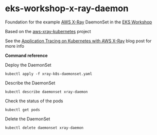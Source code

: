 # eks-workshop-x-ray-daemon

Foundation for the example [AWS X-Ray](https://aws.amazon.com/xray/) DaemonSet in the [EKS Workshop](https://eksworkshop.com/)

Based on the [aws-xray-kubernetes](https://github.com/aws-samples/aws-xray-kubernetes) project

See the [Application Tracing on Kubernetes with AWS X-Ray](https://aws.amazon.com/blogs/compute/application-tracing-on-kubernetes-with-aws-x-ray/) blog post for more info

**Command reference**

Deploy the DaemonSet
```
kubectl apply -f xray-k8s-daemonset.yaml
```

Describe the DaemonSet
```
kubectl describe daemonset xray-daemon
```

Check the status of the pods
```
kubectl get pods
```

Delete the DaemonSet
```
kubectl delete daemonset xray-daemon
```


